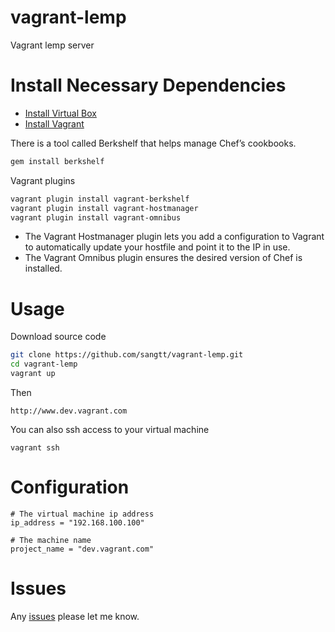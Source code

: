 # vagrant-lemp
Vagrant lemp server

# Install Necessary Dependencies

* [Install Virtual Box](https://www.virtualbox.org/wiki/Downloads)
* [Install Vagrant](http://www.vagrantup.com/downloads.html)

There is a tool called Berkshelf that helps manage Chef’s cookbooks.
```sh
gem install berkshelf
```

Vagrant plugins
```sh
vagrant plugin install vagrant-berkshelf
vagrant plugin install vagrant-hostmanager
vagrant plugin install vagrant-omnibus
```

* The Vagrant Hostmanager plugin lets you add a configuration to Vagrant to automatically update your hostfile and point it to the IP in use.
* The Vagrant Omnibus plugin ensures the desired version of Chef is installed.

# Usage

Download source code
```sh
git clone https://github.com/sangtt/vagrant-lemp.git
cd vagrant-lemp
vagrant up
```

Then
```url
http://www.dev.vagrant.com
```

You can also ssh access to your virtual machine
```ssh
vagrant ssh
```

# Configuration

```config
# The virtual machine ip address
ip_address = "192.168.100.100"

# The machine name
project_name = "dev.vagrant.com"
```

# Issues
Any [issues](https://github.com/sangtt/vagrant-lemp/issues) please let me know.
